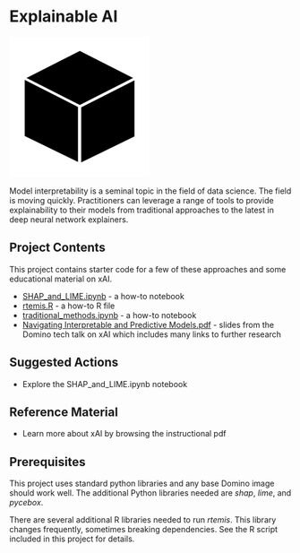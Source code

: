 # Explainable AI

![img](scratch/blackbox.png)

Model interpretability is a seminal topic in the field of data science. 
The field is moving quickly. Practitioners can leverage a range of tools to provide 
explainability to their models from traditional approaches to the latest in deep neural 
network explainers.

## Project Contents

This project contains starter code for a few of these approaches and some educational material on xAI.

* [SHAP_and_LIME.ipynb](SHAP_and_LIME.ipynb)  -  a how-to notebook
* [rtemis.R](rtemis.R)  -  a how-to R file
* [traditional_methods.ipynb](traditional_methods.ipynb)  -  a how-to notebook
* [Navigating Interpretable and Predictive Models.pdf](Navigating+Interpretable+and+Predictive+Models.pdf)  -  slides from the Domino tech talk on xAI which includes many links to further research

## Suggested Actions

* Explore the SHAP_and_LIME.ipynb notebook

## Reference Material

* Learn more about xAI by browsing the instructional pdf

## Prerequisites

This project uses standard python libraries and any base Domino image should work well. The additional Python libraries needed are *shap*, *lime*, and *pycebox*. 

There are several additional R libraries needed to run *rtemis*. This library changes frequently, sometimes breaking dependencies. See the R script included in this project for details.
